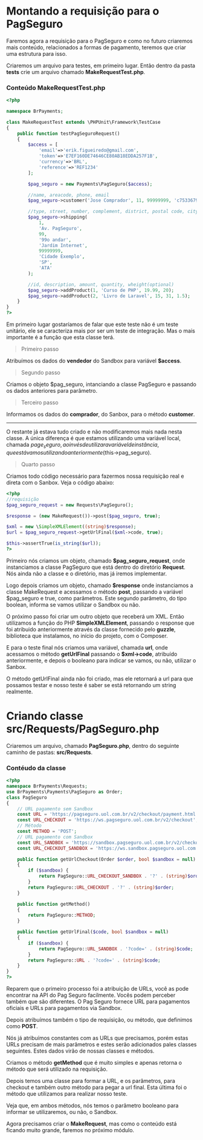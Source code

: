# Montando a requisição para o PagSeguro

Faremos agora a requisição para o PagSeguro e como no futuro criaremos mais conteúdo, relacionados a formas de pagamento, teremos que criar uma estrutura para isso.

Criaremos um arquivo para testes, em primeiro lugar. Então dentro da pasta **tests** crie um arquivo chamado **MakeRequestTest.php**.

### Conteúdo MakeRequestTest.php

```php
<?php

namespace BrPayments;

class MakeRequestTest extends \PHPUnit\Framework\TestCase
{
    public function testPagSeguroRequest()
    {
        $access = [
            'email'=>'erik.figueiredo@gmail.com',
            'token'=>'E7EF160DE74646CE80AB18EDDA257F1B',
            'currency'=>'BRL',
            'reference'=>'REF1234'
        ];

        $pag_seguro = new Payments\PagSeguro($access);

        //name, areacode, phone, email
        $pag_seguro->customer('Jose Comprador', 11, 99999999, 'c75336791632449484854@sandbox.pagseguro.com.br');

        //type, street, number, complement, district, postal code, city, state, country
        $pag_seguro->shipping(
            1,
            'Av. PagSeguro',
            99,
            '99o andar',
            'Jardim Internet',
            99999999,
            'Cidade Exemplo',
            'SP',
            'ATA'
        );

        //id, description, amount, quantity, wheight(optional)
        $pag_seguro->addProduct(1, 'Curso de PHP', 19.99, 20);
        $pag_seguro->addProduct(2, 'Livro de Laravel', 15, 31, 1.5);
    }
}
?>
```

Em primeiro lugar gostaríamos de falar que este teste não é um teste unitário, ele se caracteriza mais por ser um teste de integração. Mas o mais importante é a função que esta classe terá.

> Primeiro passo

Atribuímos os dados do **vendedor** do Sandbox para variável **$access**.

> Segundo passo

Criamos o objeto $pag_seguro, intanciando a classe PagSeguro e passando os dados anteriores para parâmetro.

> Terceiro passo

Informamos os dados do **comprador**, do Sanbox, para o método **customer**.

***

O restante já estava tudo criado e não modificaremos mais nada nesta classe. A única diferença é que estamos utilizando uma variável local, chamada $page_seguro, ao invés de utilizar a variável de instância, que estávamos utilizando anteriormente($this->pag\_seguro).

> Quarto passo

Criamos todo código necessário para fazermos nossa requisição real e direta com o Sanbox. Veja o código abaixo:

```php
<?php
//requisição
$pag_seguro_request = new Requests\PagSeguro();

$response = (new MakeRequest())->post($pag_seguro, true);

$xml = new \SimpleXMLElement((string)$response);
$url = $pag_seguro_request->getUrlFinal($xml->code, true);

$this->assertTrue(is_string($url));
?>
```

Primeiro nós criamos um objeto, chamado **$pag\_seguro\_request**, onde instanciamos a classe PagSeguro que está dentro do diretório **Request**. Nós ainda não a classe e o diretório, mas já iremos implementar.

Logo depois criamos um objeto, chamado **$response** onde instanciamos a classe MakeRequest e acessamos o método **post**, passando a variável $pag_seguro e true, como parâmetros. Este segundo parâmetro, do tipo boolean, informa se vamos utilizar o Sandbox ou não.

O próximo passo foi criar um outro objeto que receberá um XML. Então utilizamos a função do PHP **SimpleXMLElement**, passando o response que foi atribuido anteriormente através da classe fornecido pelo **guzzle**, biblioteca que instalamos, no início do projeto, com o Composer.

E para o teste final nós criamos uma variável, chamada **url**, onde acessamos o método **getUrlFinal** passando o **$xml->code**, atribuído anteriormente, e depois o booleano para indicar se vamos, ou não, utilizar o Sanbox.

O método getUrlFinal ainda não foi criado, mas ele retornará a url para que possamos testar e nosso teste é saber se está retornando um string realmente.

# Criando classe src/Requests/PagSeguro.php

Criaremos um arquivo, chamado **PagSeguro.php**, dentro do seguinte caminho de pastas: **src/Requests**.

### Contéudo da classe

```php
<?php
namespace BrPayments\Requests;
use BrPayments\Payments\PagSeguro as Order;
class PagSeguro
{
    // URL pagamento sem Sandbox
    const URL = 'https://pagseguro.uol.com.br/v2/checkout/payment.html';
    const URL_CHECKOUT = 'https://ws.pagseguro.uol.com.br/v2/checkout';
    // Método
    const METHOD = 'POST';
    // URL pagamento com Sandbox
    const URL_SANDBOX = 'https://sandbox.pagseguro.uol.com.br/v2/checkout/payment.html';
    const URL_CHECKOUT_SANDBOX = 'https://ws.sandbox.pagseguro.uol.com.br/v2/checkout';

    public function getUrlCheckout(Order $order, bool $sandbox = null)
    {
        if ($sandbox) {
            return PagSeguro::URL_CHECKOUT_SANDBOX . '?' . (string)$order;
        }
        return PagSeguro::URL_CHECKOUT . '?' . (string)$order;
    }

    public function getMethod()
    {
        return PagSeguro::METHOD;
    }

    public function getUrlFinal($code, bool $sandbox = null)
    {
        if ($sandbox) {
            return PagSeguro::URL_SANDBOX . '?code=' . (string)$code;
        }
        return PagSeguro::URL . '?code=' . (string)$code;
    }
}
?>
```

Reparem que o primeiro processo foi a atribuição de URLs, você as pode encontrar na API do Pag Seguro facilmente. Vocês podem perceber também que são diferentes. O Pag Seguro fornece URL para pagamentos oficiais e URLs para pagamentos via Sandbox.

Depois atribuímos também o tipo de requisição, ou método, que definimos como **POST**.

Nós já atribuímos constantes com as URLs que precisamos, porém estas URLs precisam de mais parâmetros e estes serão adicionados pales classes seguintes. Estes dados virão de nossas classes e métodos.

Criamos o método **getMethod** que é muito simples e apenas retorna o método que será utilizado na requisição.

Depois temos uma classe para formar a URL, e os parâmetros, para checkout e também outro método para pegar a url final. Esta última foi o método que utilizamos para realizar nosso teste.

Veja que, em ambos métodos, nós temos o parâmetro booleano para informar se utilizaremos, ou não, o Sandbox.

Agora precisamos criar o **MakeRequest**, mas como o conteúdo está ficando muito grande, faremos no próximo módulo.